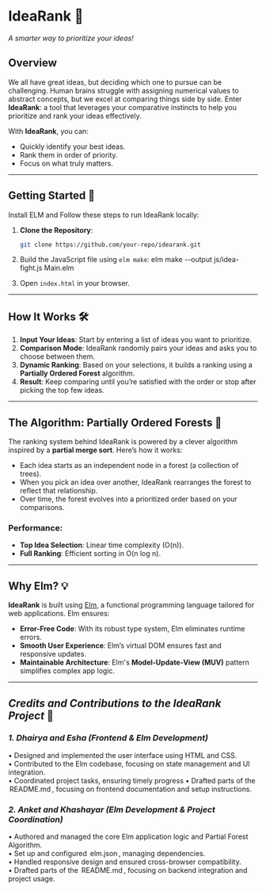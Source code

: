 # **IdeaRank** 🎉  
_A smarter way to prioritize your ideas!_

## **Overview**  
We all have great ideas, but deciding which one to pursue can be challenging. Human brains struggle with assigning numerical values to abstract concepts, but we excel at comparing things side by side. Enter **IdeaRank**: a tool that leverages your comparative instincts to help you prioritize and rank your ideas effectively.

With **IdeaRank**, you can:  
- Quickly identify your best ideas.  
- Rank them in order of priority.  
- Focus on what truly matters.

---


## **Getting Started** 🚀  

Install ELM and Follow these steps to run IdeaRank locally:  

1. **Clone the Repository**:  
   ```bash
   git clone https://github.com/your-repo/idearank.git
   
2. Build the JavaScript file using `elm make`:
    elm make --output js/idea-fight.js Main.elm

3. Open `index.html` in your browser.

---

## **How It Works** 🛠️  

1. **Input Your Ideas**: Start by entering a list of ideas you want to prioritize.  
2. **Comparison Mode**: IdeaRank randomly pairs your ideas and asks you to choose between them.  
3. **Dynamic Ranking**: Based on your selections, it builds a ranking using a **Partially Ordered Forest** algorithm.  
4. **Result**: Keep comparing until you’re satisfied with the order or stop after picking the top few ideas.  

---

## **The Algorithm: Partially Ordered Forests** 🌲  

The ranking system behind IdeaRank is powered by a clever algorithm inspired by a **partial merge sort**. Here’s how it works:  
- Each idea starts as an independent node in a forest (a collection of trees).  
- When you pick an idea over another, IdeaRank rearranges the forest to reflect that relationship.  
- Over time, the forest evolves into a prioritized order based on your comparisons.  

### **Performance**:  
- **Top Idea Selection**: Linear time complexity (O(n)).  
- **Full Ranking**: Efficient sorting in O(n log n).

---

## **Why Elm?** 💡  

**IdeaRank** is built using [Elm](https://elm-lang.org), a functional programming language tailored for web applications. Elm ensures:  
- **Error-Free Code**: With its robust type system, Elm eliminates runtime errors.  
- **Smooth User Experience**: Elm’s virtual DOM ensures fast and responsive updates.  
- **Maintainable Architecture**: Elm's **Model-Update-View (MUV)** pattern simplifies complex app logic.  

---



## *Credits and Contributions to the IdeaRank Project* 🙌  

### *1. Dhairya and Esha (Frontend & Elm Development)*  
•⁠  ⁠Designed and implemented the user interface using HTML and CSS.  
•⁠  ⁠Contributed to the Elm codebase, focusing on state management and UI integration.  
•⁠  ⁠Coordinated project tasks, ensuring timely progress
•⁠  ⁠Drafted parts of the ⁠ README.md ⁠, focusing on frontend documentation and setup instructions. 

### *2. Anket and Khashayar (Elm Development & Project Coordination)*  
•⁠  ⁠Authored and managed the core Elm application logic and Partial Forest Algorithm.  
•⁠  ⁠Set up and configured ⁠ elm.json ⁠, managing dependencies.  
•⁠  ⁠Handled responsive design and ensured cross-browser compatibility.  
•⁠  ⁠Drafted parts of the ⁠ README.md ⁠, focusing on backend integration and project usage.